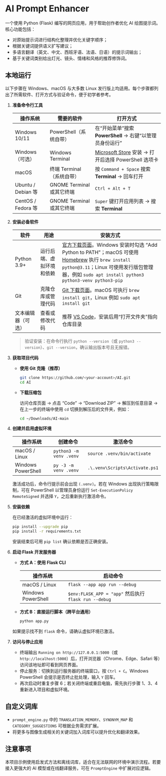 # AI Prompt Enhancer

一个使用 Python (Flask) 编写的网页应用，用于帮助创作者优化 AI 绘图提示词。核心功能包括：

- 对原始提示词进行结构化整理并优化关键字顺序；
- 根据关键词提供语义扩写建议；
- 多语言翻译（英文、中文、西班牙语、法语、日语）的提示词输出；
- 基于关键词类别给出灯光、镜头、情绪和风格的推荐修饰词。

## 本地运行

以下步骤在 Windows、macOS 与大多数 Linux 发行版上均适用。每个步骤都列出了所需软件、打开方式与验证命令，便于初学者参考。

1. **准备命令行工具**

   | 操作系统 | 需要的软件 | 打开方式 |
   | --- | --- | --- |
   | Windows 10/11 | PowerShell（系统自带） | 在“开始菜单”搜索 **PowerShell** → 右键“以管理员身份运行” |
   | Windows（可选） | Windows Terminal | [Microsoft Store](https://aka.ms/terminal) 安装 → 打开后选择 PowerShell 选项卡 |
   | macOS | 终端 Terminal（系统自带） | 按 `Command + Space` 搜索 **Terminal** → 回车打开 |
   | Ubuntu / Debian 等 | GNOME Terminal 或其它终端 | `Ctrl + Alt + T` |
   | CentOS / Fedora 等 | GNOME Terminal 或其它终端 | `Super` 键打开应用列表 → 搜索 **Terminal** |

2. **安装必备软件**

   | 软件 | 用途 | 安装方式 |
   | --- | --- | --- |
   | Python 3.9+ | 运行后端、虚拟环境和依赖 | [官方下载页面](https://www.python.org/downloads/)。Windows 安装时勾选 “Add Python to PATH”；macOS 可使用 [Homebrew](https://brew.sh) 执行 `brew install python@3.11`；Linux 可使用发行版包管理器，例如 `sudo apt install python3 python3-venv python3-pip` |
   | Git | 克隆仓库或管理代码 | [Git 下载页面](https://git-scm.com/downloads)。macOS 可执行 `brew install git`，Linux 例如 `sudo apt install git` |
   | 文本编辑器（可选） | 查看或修改代码 | 推荐 [VS Code](https://code.visualstudio.com/)，安装后用“打开文件夹”指向仓库目录 |

   > 验证安装：在命令行执行 `python --version`（或 `python3 --version`）、`git --version`，确认输出版本号且无报错。

3. **获取项目代码**

   - **使用 Git 克隆（推荐）**

     ```bash
     git clone https://github.com/<your-account>/AI.git
     cd AI
     ```

   - **下载压缩包**

     访问仓库页面 → 点击 “Code” → “Download ZIP” → 解压到任意目录 → 在上一步的终端中使用 `cd` 切换到解压后的文件夹，例如：

     ```bash
     cd ~/Downloads/AI-main
     ```

4. **创建并启用虚拟环境**

   | 操作系统 | 创建命令 | 激活命令 |
   | --- | --- | --- |
   | macOS / Linux | `python3 -m venv .venv` | `source .venv/bin/activate` |
   | Windows PowerShell | `py -3 -m venv .venv` | `.\.venv\Scripts\Activate.ps1` |

   激活成功后，命令行提示前会出现 `(.venv)`。若在 Windows 出现执行策略限制，可在 PowerShell 以管理员身份运行 `Set-ExecutionPolicy RemoteSigned` 并选择 `Y`，之后重新执行激活命令。

5. **安装依赖**

   在已经激活的虚拟环境中运行：

   ```bash
   pip install --upgrade pip
   pip install -r requirements.txt
   ```

   安装结束后可用 `pip list` 确认依赖是否正确安装。

6. **启动 Flask 开发服务器**

   - **方式 A：使用 Flask CLI**

     | 操作系统 | 启动命令 |
     | --- | --- |
     | macOS / Linux | `flask --app app run --debug` |
     | Windows PowerShell | `$env:FLASK_APP = "app"` 然后执行 `flask run --debug` |

   - **方式 B：直接运行脚本（跨平台通用）**

     ```bash
     python app.py
     ```

   如果提示找不到 `flask` 命令，请确认虚拟环境已激活。

7. **访问与停止应用**

   - 终端输出 `Running on http://127.0.0.1:5000`（或 `http://localhost:5000`）后，打开浏览器（Chrome、Edge、Safari 等）访问该地址即可看到网页界面。
   - 停止服务：切换到运行服务器的终端窗口，按 `Ctrl + C`。Windows PowerShell 会提示是否终止批处理，输入 `Y` 回车。
   - 再次启动时重复步骤 6；若关闭终端或重启电脑，需先执行步骤 1、3、4 重新进入项目和虚拟环境。

## 自定义词库

- `prompt_engine.py` 中的 `TRANSLATION_MEMORY`、`SYNONYM_MAP` 和 `CATEGORY_SUGGESTIONS` 可根据业务需求扩展。
- 将更多与图像生成相关的关键词加入词库可以提升优化和翻译效果。

## 注意事项

本项目示例使用启发式方法和离线词库，适合在无法联网的环境中演示流程。若要接入更强大的 AI 模型或在线翻译服务，可在 `PromptEngine` 中扩展对应逻辑。
